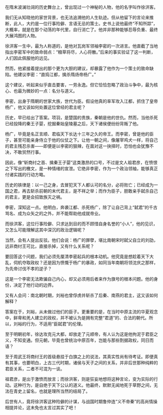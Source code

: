 

在隋末波澜壮阔的历史舞台上，曾出现过一个神秘的人物，他的名字叫作徐洪客。

我们无从知晓他的家世背景，也无法追溯他的人生轨迹。但从他留下的言论来推断，此人，大约是一位行事险僻、言语无忌的策士。史书上说他最终“不知所踪”，大概率，就是在那个动荡的年代里，自行消亡了。他并非那种能够忍辱负重、最终大展鸿图的人物。

徐洪客一生中，最为人称道的，是他对瓦岗军领袖李密的一次进言。他直截了当地指出李密军中的致命弱点：“粮草将尽，人心将散。”后来的事实验证了这一判断，人们因此佩服他的远见。

然而，他紧接着提出的那个更为大胆的建议，却暴露了他作为一个策士的致命缺陷。他建议李密：“直捣江都，擒杀隋炀帝杨广。”

这个建议，听起来似乎直击要害，一劳永逸。但它恰恰忽略了政治斗争中，最为核心、也最为微妙的一点：名分与道义。

李密，出身于隋朝的世家大族，世代为臣。假设他真的率军攻入江都，抓住了皇帝杨广，他又该如何处置这位曾经的君主呢？

历史，早已给出了答案。项羽，是楚国的贵族，秦朝是他的世仇。然而，当他杀死已经投降的秦王子婴，挖掘秦始皇陵墓之后，天下诸侯便纷纷背叛了他。

杨广，毕竟是名正言顺、君临天下长达十三年之久的帝王。而李密，曾是他的臣子，甚至可能亲身侍立于他的仪仗之下。让他一朝之间，像屠宰鸡犬一样，将自己的君主残忍杀害——即便是以李密的狠辣，在面对这一抉择时，恐怕也会犹豫不决，不敢贸然行事。

因此，像“斩商纣之首、擒秦王子婴”这类激昂的口号，不过是文人祖君彦，在愤恨之下写出的檄文，是一种情绪的宣泄。它绝非李密，作为一个政治领袖，能够真正付诸实践的行动方略。

历史的铁律是：以一己之身，去冒犯天下人都认可的名分，必将败亡；已经成为一国之君，再去斩杀前朝的末代君主，是不祥之举；而作为臣子，胆敢亲手弑杀自己的君主，更是会招致族灭之祸。

李密，深知这一点。他明白，奔袭江都、杀死杨广，除了让自己背上“弑君”的千古骂名、成为众矢之的之外，并不能帮助他成就帝业。

而徐洪客，这位行事险僻、只求达到目的而不顾惜自身名誉的“小人”，他的见识，又怎么可能理解这其中深沉的政治逻辑呢？

当然，会有人提出反驳。他们会说：杨广的罪孽，堪比南朝宋时弑父自立的刘劭，远非商纣王可比，直接杀掉，又有什么关系呢？

要回答这个问题，我们必须先厘清李密起兵的根本动机。他究竟是想趁着天下大乱，伺机夺取政权？还是因为愤慨于杨广的暴政，如同当年南朝将领沈庆之那样，为先帝讨伐不孝的逆子？

这是一个李密无法欺骗自己内心，却又必须用后者来作为旗号的根本问题。他的身份，决定了他行动的边界。

又有人会问：南北朝时期，刘裕也曾俘虏并斩杀了后秦、南燕的君主，这又该如何解释？

答案在于，刘裕，从未做过他们的臣子。更重要的是，在当时中原主流的华夏观念中，鲜卑和羌人建立的政权，并不被认为是拥有完整“君道”的、合法的朝代。所以，刘裕的行为，不适用“臣弑君”的伦理。

至于明朝初年，徐达攻克元大都，却放走了元顺帝，有人认为这是他拘泥于君臣之义，不知变通。但元朝，毕竟也曾统治中原百年，岂能与那些割据政权，同日而语？

至于周武王将商纣王的首级悬挂于白旗之上的说法，其真实性尚有待考证。即便真有其事，也要明白，上古三代时期，诸侯与天子之间的关系，并非后世那种纯粹的君臣关系，二者不可混为一谈。

祖君彦，是出于激愤而放言；而徐洪客，则是狂妄地想将这种言论，变为实际的行动。这种行为，是自绝于天下公认的道义。他最终，默默无闻地死于草野之间，无法在青史上留名，也就是理所当然的结局了。

后世有人，竟将徐洪客这种险僻的计谋，与战国时期鲁仲连“义不帝秦”的高尚情操相提并论，这未免也太言过其实了吧！
